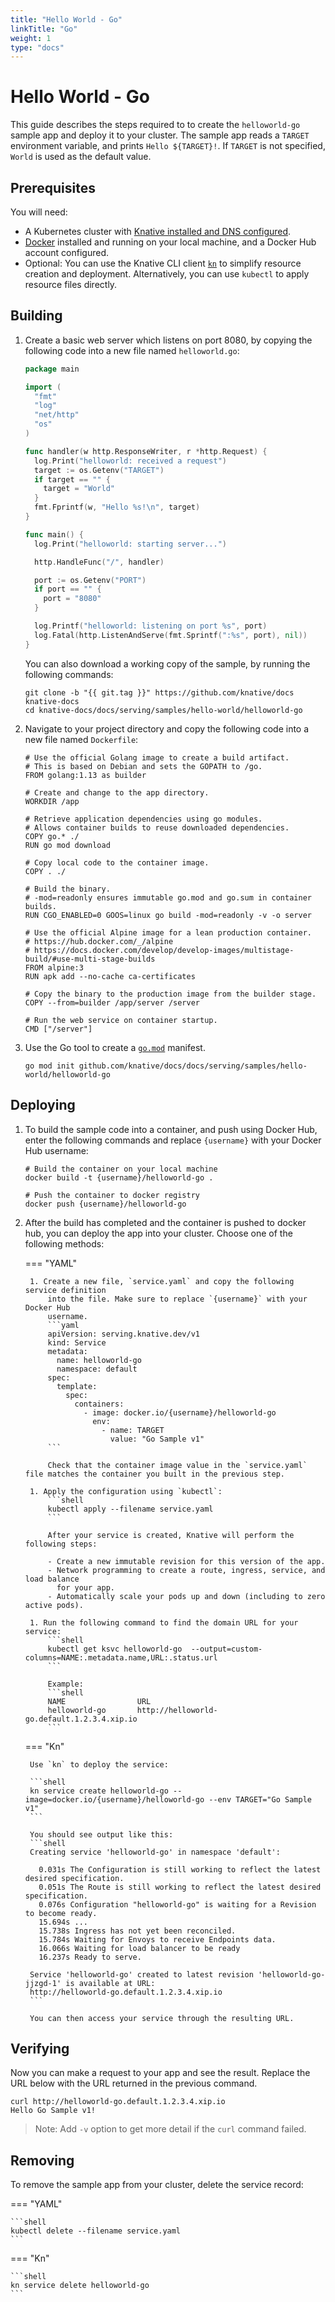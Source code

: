 ```yaml
---
title: "Hello World - Go"
linkTitle: "Go"
weight: 1
type: "docs"
---
```


# Hello World - Go

This guide describes the steps required to to create the `helloworld-go` sample app
and deploy it to your cluster.
The sample app reads a `TARGET` environment variable, and prints `Hello ${TARGET}!`.
If `TARGET` is not specified, `World` is used as the default value.

## Prerequisites

You will need:
- A Kubernetes cluster with [Knative installed and DNS configured](../../../../install/README.md).
- [Docker](https://www.docker.com) installed and running on your local machine, and a Docker Hub account configured.
- Optional: You can use the Knative CLI client [`kn`](https://github.com/knative/client/releases) to simplify resource creation and deployment. Alternatively, you can use `kubectl` to apply resource files directly.

## Building

1. Create a basic web server which listens on port 8080, by copying the following code into a new file named `helloworld.go`:
   ```go
   package main

   import (
     "fmt"
     "log"
     "net/http"
     "os"
   )

   func handler(w http.ResponseWriter, r *http.Request) {
     log.Print("helloworld: received a request")
     target := os.Getenv("TARGET")
     if target == "" {
       target = "World"
     }
     fmt.Fprintf(w, "Hello %s!\n", target)
   }

   func main() {
     log.Print("helloworld: starting server...")

     http.HandleFunc("/", handler)

     port := os.Getenv("PORT")
     if port == "" {
       port = "8080"
     }

     log.Printf("helloworld: listening on port %s", port)
     log.Fatal(http.ListenAndServe(fmt.Sprintf(":%s", port), nil))
   }
   ```

    You can also download a working copy of the sample, by running the
    following commands:
    ```shell
    git clone -b "{{ git.tag }}" https://github.com/knative/docs knative-docs
    cd knative-docs/docs/serving/samples/hello-world/helloworld-go
    ```

1. Navigate to your project directory and copy the following code into a new file named `Dockerfile`:
   ```docker
   # Use the official Golang image to create a build artifact.
   # This is based on Debian and sets the GOPATH to /go.
   FROM golang:1.13 as builder

   # Create and change to the app directory.
   WORKDIR /app

   # Retrieve application dependencies using go modules.
   # Allows container builds to reuse downloaded dependencies.
   COPY go.* ./
   RUN go mod download

   # Copy local code to the container image.
   COPY . ./

   # Build the binary.
   # -mod=readonly ensures immutable go.mod and go.sum in container builds.
   RUN CGO_ENABLED=0 GOOS=linux go build -mod=readonly -v -o server

   # Use the official Alpine image for a lean production container.
   # https://hub.docker.com/_/alpine
   # https://docs.docker.com/develop/develop-images/multistage-build/#use-multi-stage-builds
   FROM alpine:3
   RUN apk add --no-cache ca-certificates

   # Copy the binary to the production image from the builder stage.
   COPY --from=builder /app/server /server

   # Run the web service on container startup.
   CMD ["/server"]
   ```

1. Use the Go tool to create a [`go.mod`](https://github.com/golang/go/wiki/Modules#gomod) manifest.
   ```shell
   go mod init github.com/knative/docs/docs/serving/samples/hello-world/helloworld-go
   ```

## Deploying

1. To build the sample code into a container, and push using Docker Hub, enter the following commands and replace `{username}` with your Docker Hub username:
   ```shell
   # Build the container on your local machine
   docker build -t {username}/helloworld-go .

   # Push the container to docker registry
   docker push {username}/helloworld-go
   ```

1. After the build has completed and the container is pushed to docker hub, you
   can deploy the app into your cluster.  Choose one of the following methods:

    === "YAML"

        1. Create a new file, `service.yaml` and copy the following service definition
            into the file. Make sure to replace `{username}` with your Docker Hub
            username.
            ```yaml
            apiVersion: serving.knative.dev/v1
            kind: Service
            metadata:
              name: helloworld-go
              namespace: default
            spec:
              template:
                spec:
                  containers:
                    - image: docker.io/{username}/helloworld-go
                      env:
                        - name: TARGET
                          value: "Go Sample v1"
            ```

            Check that the container image value in the `service.yaml` file matches the container you built in the previous step.

        1. Apply the configuration using `kubectl`:
            ```shell
            kubectl apply --filename service.yaml
            ```

            After your service is created, Knative will perform the following steps:

            - Create a new immutable revision for this version of the app.
            - Network programming to create a route, ingress, service, and load balance
              for your app.
            - Automatically scale your pods up and down (including to zero active pods).

        1. Run the following command to find the domain URL for your service:
            ```shell
            kubectl get ksvc helloworld-go  --output=custom-columns=NAME:.metadata.name,URL:.status.url
            ```

            Example:
            ```shell
            NAME                URL
            helloworld-go       http://helloworld-go.default.1.2.3.4.xip.io
            ```

    === "Kn"

        Use `kn` to deploy the service:

        ```shell
        kn service create helloworld-go --image=docker.io/{username}/helloworld-go --env TARGET="Go Sample v1"
        ```

        You should see output like this:
        ```shell
        Creating service 'helloworld-go' in namespace 'default':

          0.031s The Configuration is still working to reflect the latest desired specification.
          0.051s The Route is still working to reflect the latest desired specification.
          0.076s Configuration "helloworld-go" is waiting for a Revision to become ready.
          15.694s ...
          15.738s Ingress has not yet been reconciled.
          15.784s Waiting for Envoys to receive Endpoints data.
          16.066s Waiting for load balancer to be ready
          16.237s Ready to serve.

        Service 'helloworld-go' created to latest revision 'helloworld-go-jjzgd-1' is available at URL:
        http://helloworld-go.default.1.2.3.4.xip.io
        ```

        You can then access your service through the resulting URL.

## Verifying

Now you can make a request to your app and see the result. Replace
the URL below with the URL returned in the previous command.

   ```shell
   curl http://helloworld-go.default.1.2.3.4.xip.io
   Hello Go Sample v1!
   ```

   > Note: Add `-v` option to get more detail if the `curl` command failed.

## Removing

To remove the sample app from your cluster, delete the service record:

=== "YAML"

    ```shell
    kubectl delete --filename service.yaml
    ```

=== "Kn"

    ```shell
    kn service delete helloworld-go
    ```
